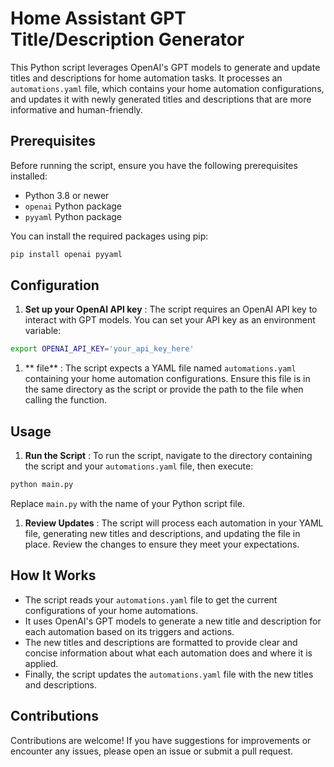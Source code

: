 # Home Assistant GPT Title/Description Generator

This Python script leverages OpenAI's GPT models to generate and update titles and descriptions for home automation tasks. It processes an `automations.yaml` file, which contains your home automation configurations, and updates it with newly generated titles and descriptions that are more informative and human-friendly.

## Prerequisites

Before running the script, ensure you have the following prerequisites installed:

- Python 3.8 or newer
- `openai` Python package
- `pyyaml` Python package

You can install the required packages using pip:

```bash
pip install openai pyyaml
```

## Configuration

1. **Set up your OpenAI API key** : The script requires an OpenAI API key to interact with GPT models. You can set your API key as an environment variable:

```bash
export OPENAI_API_KEY='your_api_key_here'
```

1. ** file** : The script expects a YAML file named `automations.yaml` containing your home automation configurations. Ensure this file is in the same directory as the script or provide the path to the file when calling the function.

## Usage

1. **Run the Script** : To run the script, navigate to the directory containing the script and your `automations.yaml` file, then execute:

```bash
python main.py
```

Replace `main.py` with the name of your Python script file.

1. **Review Updates** : The script will process each automation in your YAML file, generating new titles and descriptions, and updating the file in place. Review the changes to ensure they meet your expectations.

## How It Works

- The script reads your `automations.yaml` file to get the current configurations of your home automations.
- It uses OpenAI's GPT models to generate a new title and description for each automation based on its triggers and actions.
- The new titles and descriptions are formatted to provide clear and concise information about what each automation does and where it is applied.
- Finally, the script updates the `automations.yaml` file with the new titles and descriptions.

## Contributions

Contributions are welcome! If you have suggestions for improvements or encounter any issues, please open an issue or submit a pull request.
